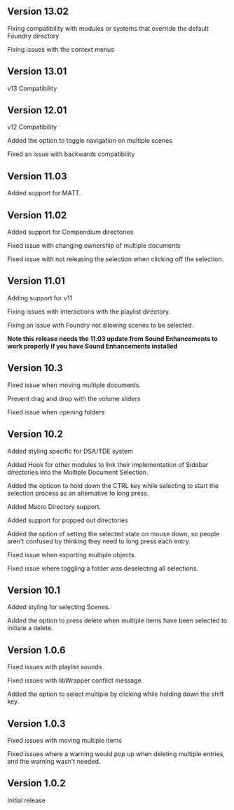 ## Version 13.02

Fixing compatibility with modules or systems that override the default Foundry directory

Fixing issues with the context menus

## Version 13.01

v13 Compatibility

## Version 12.01

v12 Compatibility

Added the option to toggle navigation on multiple scenes

Fixed an issue with backwards compatibility

## Version 11.03

Added support for MATT.

## Version 11.02

Added support for Compendium directories

Fixed issue with changing ownership of multiple documents

Fixed issue with not releasing the selection when clicking off the selection.

## Version 11.01

Adding support for v11

Fixing issues with interactions with the playlist directory.

Fixing an issue with Foundry not allowing scenes to be selected.

**Note this release needs the 11.03 update from Sound Enhancements to work properly if you have Sound Enhancements installed**

## Version 10.3

Fixed issue when moving multiple documents.

Prevent drag and drop with the volume sliders

Fixed issue when opening folders

## Version 10.2

Added styling specific for DSA/TDE system

Added Hook for other modules to link their implementation of Sidebar directories into the Multiple Document Selection.

Added the optioon to hold down the CTRL key while selecting to start the selection process as an alternative to long press.

Added Macro Directory support.

Added support for popped out directories

Added the option of setting the selected state on mouse down, so people aren't confused by thinking they need to long press each entry.

Fixed issue when exporting multiple objects.

Fixed issue where toggling a folder was deselecting all selections.

## Version 10.1

Added styling for selecting Scenes.

Added the option to press delete when multiple items have been selected to initiate a delete.

## Version 1.0.6

Fixed issues with playlist sounds

Fixed issues with libWrapper conflict message.

Added the option to select multiple by clicking while holding down the shift key.

## Version 1.0.3

Fixed issues with moving multiple items

Fixed issues where a warning would pop up when deleting multiple entries, and the warning wasn't needed.

## Version 1.0.2
Initial release

